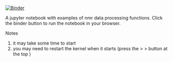 [![Binder](https://mybinder.org/badge_logo.svg)](https://mybinder.org/v2/gh/varioustoxins/fft_demos/HEAD?filepath=fft_window.ipynb)

A jupyter notebook with examples of nmr data processing functions. Click the binder button to run the notebook in your browser.

Notes

1. it may take some time to start
2. you may need to restart the kernel when it starts (press the > > button at the top ) 
